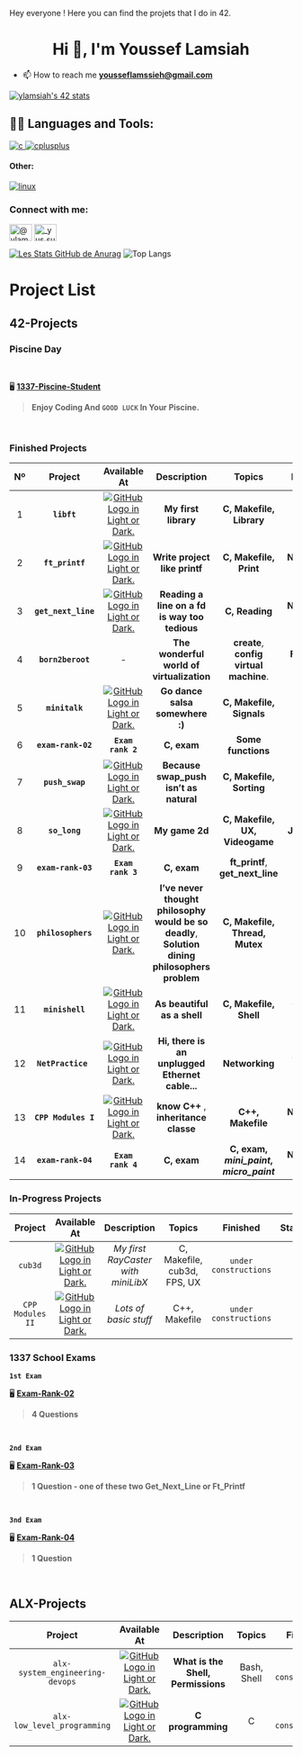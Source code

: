  Hey everyone ! Here you can find the projets that I do in 42.

<h1 align="center">Hi 👋, I'm Youssef Lamsiah</h1>

- 📫 How to reach me **yousseflamssieh@gmail.com**
 
 <a href="https://github.com/oakoudad/badge42"><img src="https://badge.mediaplus.ma/darkblue/ylamsiah" alt="ylamsiah's 42 stats" /></a>
 
 ## 🧑‍💻 **Languages and Tools:**

 <a href="https://www.cprogramming.com/" target="_blank" rel="noreferrer">
    <img
      src="https://img.shields.io/badge/c-%2300599C.svg?style=for-the-badge&logo=c&logoColor=white"
      alt="c"
    />
  </a>
   <a href="https://www.w3schools.com/cpp/" target="_blank" rel="noreferrer">
    <img
      src="https://img.shields.io/badge/c++-%2300599C.svg?style=for-the-badge&logo=c%2B%2B&logoColor=white"
      alt="cplusplus"
    />
  </a>
  
  <br />
  <h4 align="left">Other:</h4>
  <a href="https://www.linux.org/" target="_blank" rel="noreferrer">
    <img
      src="https://img.shields.io/badge/Linux-FCC624?style=for-the-badge&logo=linux&logoColor=black"
      alt="linux"
    />
  </a>
  <br />
  
 <h3 align="left">Connect with me:</h3>
<p align="left">
<a href="https://twitter.com/@ylamssieh" target="blank"><img align="center" src="https://raw.githubusercontent.com/rahuldkjain/github-profile-readme-generator/master/src/images/icons/Social/twitter.svg" alt="@ylamssieh" height="30" width="40" /></a>
<a href="https://instagram.com/_yus.suf_" target="blank"><img align="center" src="https://raw.githubusercontent.com/rahuldkjain/github-profile-readme-generator/master/src/images/icons/Social/instagram.svg" alt="_yus.suf_" height="30" width="40" /></a>
</p>


[![Les Stats GitHub de Anurag](https://github-readme-stats.vercel.app/api?username=YuSuFLams&count_private=true&show_icons=true&theme=prussian)](https://github.com/anuraghazra/github-readme-stats) ![Top Langs](https://github-readme-stats.vercel.app/api/top-langs/?username=YuSuFLams&layout=compact)


# ****Project List****

## **42-Projects**

### **Piscine Day**

<br>


🖥️ **[1337-Piscine-Student](https://github.com/YuSuFLams/42-Piscine-Student.git)**

> **Enjoy Coding And ``GOOD LUCK`` In Your Piscine.**

<br>

### **Finished Projects**

|  Nº  | Project | Available At | Description | Topics | Finished |
| :--: | :-----: | :----------: | :---------: | :----: | :------: |
| 1 | **```libft```** | <a href="https://github.com/YuSuFLams/Libft-42.git"><picture><source media="(prefers-color-scheme: dark)"><source srcset="https://user-images.githubusercontent.com/40824677/205689834-f6b698a0-844d-46c2-8cca-2051cd3a9ef0.png"><img alt="GitHub Logo in Light or Dark.">| **My first library** | **C, Makefile, Library** | **Octobre 2022** |
| 2 | **```ft_printf```** | <a href="https://github.com/YuSuFLams/Ft_printf-42.git"><picture><source media="(prefers-color-scheme: dark)"><source srcset="https://user-images.githubusercontent.com/40824677/205689834-f6b698a0-844d-46c2-8cca-2051cd3a9ef0.png"><img alt="GitHub Logo in Light or Dark." > | **Write project like printf** | **C, Makefile, Print** | **Novembre 2022** |
| 3 | **```get_next_line```** | <a href="https://github.com/YuSuFLams/Get-next-line-42.git"><picture><source media="(prefers-color-scheme: dark)"><source srcset="https://user-images.githubusercontent.com/40824677/205689834-f6b698a0-844d-46c2-8cca-2051cd3a9ef0.png"><img alt="GitHub Logo in Light or Dark."> | **Reading a line on a **fd** is way too tedious** | **C, Reading** | **Novembre 2022** |
| 4 | **```born2beroot```** | - | **The wonderful world of virtualization** | **create**, **config** **virtual machine**. | **February 2023** |
| 5 | **```minitalk```** | <a href="https://github.com/YuSuFLams/Minitalk-42.git"><picture><source media="(prefers-color-scheme: dark)" ><source srcset="https://user-images.githubusercontent.com/40824677/205689834-f6b698a0-844d-46c2-8cca-2051cd3a9ef0.png"><img alt="GitHub Logo in Light or Dark.">| **Go dance salsa somewhere :)** | **C, Makefile, Signals** | **March 2023** |
| 6 | **```exam-rank-02```** | **``Exam rank 2``** | **C, exam** | **Some functions** | **March 2023** |
| 7 | **```push_swap```** | <a href="https://github.com/YuSuFLams/Push_Swap-42.git"><picture><source media="(prefers-color-scheme: dark)"><source srcset="https://user-images.githubusercontent.com/40824677/205689834-f6b698a0-844d-46c2-8cca-2051cd3a9ef0.png"><img alt="GitHub Logo in Light or Dark." > | **Because swap_push isn’t as natural** | **C, Makefile, Sorting** | **April 2023** |
| 8 | **```so_long```** | <a href="https://github.com/YuSuFLams/So_long-42.git"><picture><source media="(prefers-color-scheme: dark)" ><source srcset="https://user-images.githubusercontent.com/40824677/205689834-f6b698a0-844d-46c2-8cca-2051cd3a9ef0.png"><img alt="GitHub Logo in Light or Dark."> | **My game 2d** | **C, Makefile, UX, Videogame** | **July 2023** |
| 9 | **```exam-rank-03```** | **``Exam rank 3``** | **C, exam**|  **ft_printf**, **get_next_line**  | **August 2023** |
|10 | **```philosophers```** | <a href="https://github.com/YuSuFLams/Philosophers-42.git"><picture><source media="(prefers-color-scheme: dark)"><source srcset="https://user-images.githubusercontent.com/40824677/205689834-f6b698a0-844d-46c2-8cca-2051cd3a9ef0.png"><img alt="GitHub Logo in Light or Dark." > | **I’ve never thought philosophy would be so deadly**, **Solution dining philosophers problem** | **C, Makefile, Thread, Mutex** | **August 2023** |
|11 | **```minishell```** | <a href="https://github.com/YuSuFLams/Minishell-42"><picture><source media="(prefers-color-scheme: dark)"><source srcset="https://user-images.githubusercontent.com/40824677/205689834-f6b698a0-844d-46c2-8cca-2051cd3a9ef0.png"><img alt="GitHub Logo in Light or Dark."> | **As beautiful as a shell** | **C, Makefile, Shell** | **October 2023** |
|12 | **```NetPractice ```**| <a href="https://github.com/YuSuFLams/NetPractice.git"><picture><source media="(prefers-color-scheme: dark)"><source srcset="https://user-images.githubusercontent.com/40824677/205689834-f6b698a0-844d-46c2-8cca-2051cd3a9ef0.png"><img alt="GitHub Logo in Light or Dark." > |**Hi, there is an unplugged Ethernet cable...** | **Networking** | **October 2023** |
|13 | **```CPP Modules I```** | <a href="https://github.com/YuSuFLams/CPP-42.git"><picture><source media="(prefers-color-scheme: dark)"><source srcset="https://user-images.githubusercontent.com/40824677/205689834-f6b698a0-844d-46c2-8cca-2051cd3a9ef0.png"><img alt="GitHub Logo in Light or Dark."> | **know** **C++** , **inheritance classe** | **C++, Makefile** | **November 2023** |
| 14 | **```exam-rank-04```** | **``Exam rank 4``**| **C, exam** | **C, exam, *mini_paint*, *micro_paint*** | **November 2023** |


### **In-Progress Projects**

| Project | Available At | Description | Topics | Finished | Status |
| :-----: | :----------: | :---------: | :----: | :------: | :----: |
| ```cub3d``` | <a href="https://github.com/YuSuFLams/Cub3d-42"><picture><source media="(prefers-color-scheme: dark)" srcset="https://user-images.githubusercontent.com/40824677/205689829-11cbb3fd-d452-4846-a799-0be90146192e.png"><source media="(prefers-color-scheme: light)" srcset="https://user-images.githubusercontent.com/40824677/205689834-f6b698a0-844d-46c2-8cca-2051cd3a9ef0.png"><img alt="GitHub Logo in Light or Dark."> | *My first RayCaster with miniLibX* | C, Makefile, cub3d, FPS, UX | `under constructions` | - |
| ```CPP Modules II``` | <a href="https://github.com/YuSuFLams/CPP_2-42"><picture><source media="(prefers-color-scheme: dark)" srcset="https://user-images.githubusercontent.com/40824677/205689829-11cbb3fd-d452-4846-a799-0be90146192e.png"><source media="(prefers-color-scheme: light)" srcset="https://user-images.githubusercontent.com/40824677/205689834-f6b698a0-844d-46c2-8cca-2051cd3a9ef0.png"><img alt="GitHub Logo in Light or Dark."> | *Lots of basic stuff* | C++, Makefile | `under constructions`  | - |

### 1337 School Exams

**`
1st Exam
`**

🖥️ **[Exam-Rank-02](https://github.com/YuSuFLams/42-Exam-Rank-02)**
> **4 Questions**

<br>

**`
2nd Exam
`**

🖥️ **[Exam-Rank-03](https://github.com/YuSuFLams/42-Exam-Rank-03)**

> **1 Question - one of these two Get_Next_Line or Ft_Printf**

<br>


**`
3nd Exam
`**

🖥️ **[Exam-Rank-04](https://github.com/YuSuFLams/42-Exam-Rank-04)**

> **1 Question**

<br>

## **ALX-Projects**
| Project | Available At | Description | Topics | Finished |
| :-----: | :----------: | :---------: | :----: | :------: |
| ```alx-system_engineering-devops``` | <a href="https://github.com/YuSuFLams/alx-system_engineering-devops.git"><picture><source media="(prefers-color-scheme: dark)"><source srcset="https://user-images.githubusercontent.com/40824677/205689834-f6b698a0-844d-46c2-8cca-2051cd3a9ef0.png"><img alt="GitHub Logo in Light or Dark."> | **What is the Shell, Permissions** | Bash, Shell | `under constructions` |
| ```alx-low_level_programming``` | <a href="https://github.com/YuSuFLams/alx-low_level_programming.git"><picture><source media="(prefers-color-scheme: dark)"><source srcset="https://user-images.githubusercontent.com/40824677/205689834-f6b698a0-844d-46c2-8cca-2051cd3a9ef0.png"><img alt="GitHub Logo in Light or Dark."> | **C programming** | C | `under constructions` |





<!-- 
| ft_irc | <a href="https://github.com/madebypixel02/ft_irc"><picture><source media="(prefers-color-scheme: dark)" srcset="https://user-images.githubusercontent.com/40824677/205689829-11cbb3fd-d452-4846-a799-0be90146192e.png"><source media="(prefers-color-scheme: light)" srcset="https://user-images.githubusercontent.com/40824677/205689834-f6b698a0-844d-46c2-8cca-2051cd3a9ef0.png"><img alt="GitHub Logo in Light or Dark." src="https://user-images.githubusercontent.com/40824677/205689829-11cbb3fd-d452-4846-a799-0be90146192e.png"></picture></a><br/><a href="https://gitlab.com/madebypixel02/ft_irc"><img src="https://user-images.githubusercontent.com/40824677/205691219-5698063c-44bf-453a-b4df-365654641979.png"/></a>  | *Intenet Relay Chat* | C, C++, Makefile, irc | 🚧 | ![GitHub Last Commit](https://img.shields.io/github/last-commit/madebypixel02/ft_irc) | ❌ |
 -->
<!-- 


 <p align="center"> 
   Visitor count<br>
   <img src="https://profile-counter.glitch.me/YuSuFLams/count.svg" />
 </p>

<!-- [![Ashutosh's github activity graph](https://github-readme-activity-graph.cyclic.app/graph?username=YuSuFLams&theme=nord)](https://github.com/ashutosh00710/github-readme-activity-graph)


<a href="https://github.com/JaeSeoKim/badge42"><img src="https://badge42.vercel.app/api/v2/clgbjz22b002608me9gs6wrut/stats?cursusId=21&coalitionId=75" alt="ylamsiah's 42 stats" /></a>
 -->



